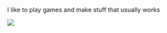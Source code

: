 I like to play games and make stuff that usually works

[<img src="https://discordapp.com/api/guilds/186978265557237762/widget.png?style=banner4">](https://discord.gg/xw624a8)
